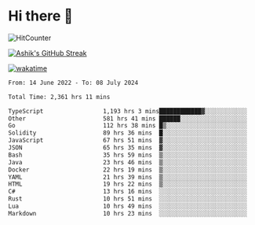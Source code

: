 # Hi there 👋

![HitCounter](https://hits.seeyoufarm.com/api/count/incr/badge.svg?url=https%3A%2F%2Fgithub.com%2Fashrhmn1212%2Fhit-counter)

<!-- ![Contribution Graph](https://github-readme-activity-graph.cyclic.app/graph?username=ashrhmn) -->


<!-- [![Top Langs](https://github-readme-stats.vercel.app/api/top-langs/?username=ashrhmn&layout=compact&theme=synthwave&langs_count=10&card_width=445)](https://github.com/anuraghazra/github-readme-stats) -->

[![Ashik's GitHub Streak](https://github-readme-streak-stats.herokuapp.com/?user=ashrhmn&theme=blood&fire=DD7F1C&background=151515&dates=9f9f9f&border=DD2727)](https://git.io/streak-stats)

<!-- ![Ashik's GitHub stats](https://github-readme-stats.vercel.app/api/?username=ashrhmn&show_icons=true&title_color=fff&icon_color=79ff97&text_color=9f9f9f&bg_color=151515) -->

[![wakatime](https://wakatime.com/badge/user/3df86613-ba63-4631-8e65-0ff18e7becad.svg)](https://wakatime.com/@3df86613-ba63-4631-8e65-0ff18e7becad)

<!--START_SECTION:waka-->

```txt
From: 14 June 2022 - To: 08 July 2024

Total Time: 2,361 hrs 11 mins

TypeScript                 1,193 hrs 3 mins████████████▓░░░░░░░░░░░░   50.53 %
Other                      581 hrs 41 mins ██████░░░░░░░░░░░░░░░░░░░   24.64 %
Go                         112 hrs 38 mins █▒░░░░░░░░░░░░░░░░░░░░░░░   04.77 %
Solidity                   89 hrs 36 mins  █░░░░░░░░░░░░░░░░░░░░░░░░   03.80 %
JavaScript                 67 hrs 51 mins  ▓░░░░░░░░░░░░░░░░░░░░░░░░   02.87 %
JSON                       65 hrs 35 mins  ▓░░░░░░░░░░░░░░░░░░░░░░░░   02.78 %
Bash                       35 hrs 59 mins  ▒░░░░░░░░░░░░░░░░░░░░░░░░   01.52 %
Java                       23 hrs 46 mins  ▒░░░░░░░░░░░░░░░░░░░░░░░░   01.01 %
Docker                     22 hrs 19 mins  ▒░░░░░░░░░░░░░░░░░░░░░░░░   00.95 %
YAML                       21 hrs 39 mins  ▒░░░░░░░░░░░░░░░░░░░░░░░░   00.92 %
HTML                       19 hrs 22 mins  ▒░░░░░░░░░░░░░░░░░░░░░░░░   00.82 %
C#                         13 hrs 16 mins  ░░░░░░░░░░░░░░░░░░░░░░░░░   00.56 %
Rust                       10 hrs 51 mins  ░░░░░░░░░░░░░░░░░░░░░░░░░   00.46 %
Lua                        10 hrs 49 mins  ░░░░░░░░░░░░░░░░░░░░░░░░░   00.46 %
Markdown                   10 hrs 23 mins  ░░░░░░░░░░░░░░░░░░░░░░░░░   00.44 %
```

<!--END_SECTION:waka-->


<!--### Most Used Languages
<img src="https://wakatime.com/share/@ashrhmn/24ecb986-5bf8-4607-af7f-0aab08908d8c.png" />

### Favourite Tools
<img src="https://wakatime.com/share/@ashrhmn/f4e08015-f3bc-460a-9228-95a3ba11c604.png" />-->
